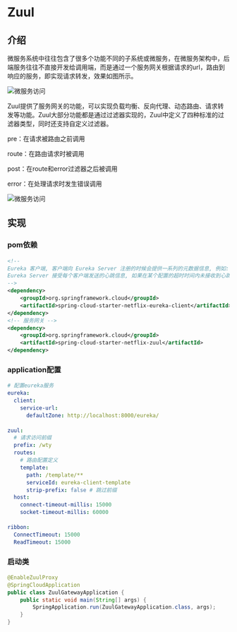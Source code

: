 # Zuul

## 介绍

微服务系统中往往包含了很多个功能不同的子系统或微服务，在微服务架构中，后端服务往往不直接开发给调用端，而是通过一个服务网关根据请求的url，路由到响应的服务，即实现请求转发，效果如图所示。

![微服务访问](..\..\images\微服务访问.png)



Zuul提供了服务网关的功能，可以实现负载均衡、反向代理、动态路由、请求转发等功能。Zuul大部分功能都是通过过滤器实现的，Zuul中定义了四种标准的过滤器类型，同时还支持自定义过滤器。

pre：在请求被路由之前调用

route：在路由请求时被调用

post：在route和error过滤器之后被调用

error：在处理请求时发生错误调用

![微服务访问](..\..\images\Zuul过滤器.png)

## 实现

### pom依赖

```xml
<!--
Eureka 客户端, 客户端向 Eureka Server 注册的时候会提供一系列的元数据信息, 例如: 主机, 端口, 健康检查url等
Eureka Server 接受每个客户端发送的心跳信息, 如果在某个配置的超时时间内未接收到心跳信息, 实例会被从注册列表中移除
-->
<dependency>
    <groupId>org.springframework.cloud</groupId>
    <artifactId>spring-cloud-starter-netflix-eureka-client</artifactId>
</dependency>
<!-- 服务网关 -->
<dependency>
    <groupId>org.springframework.cloud</groupId>
    <artifactId>spring-cloud-starter-netflix-zuul</artifactId>
</dependency>
```

### application配置

```yaml
# 配置eureka服务
eureka:
  client:
    service-url:
      defaultZone: http://localhost:8000/eureka/

zuul:
  # 请求访问前缀
  prefix: /wty
  routes:
    # 路由配置定义
    template:
      path: /template/**
      serviceId: eureka-client-template
      strip-prefix: false # 跳过前缀
  host:
    connect-timeout-millis: 15000
    socket-timeout-millis: 60000

ribbon:
  ConnectTimeout: 15000
  ReadTimeout: 15000
```

### 启动类

```java
@EnableZuulProxy
@SpringCloudApplication
public class ZuulGatewayApplication {
    public static void main(String[] args) {
        SpringApplication.run(ZuulGatewayApplication.class, args);
    }
}
```

